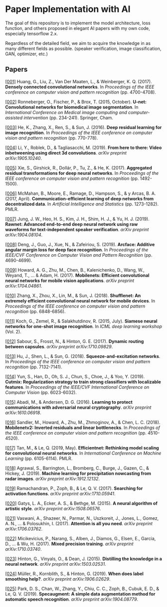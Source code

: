 # **Paper Implementation with AI**

The goal of this repository is to implement the model architecture, loss function, and others proposed in elegant AI papers with my own code, especially tensorflow 2.x.

Regardless of the detailed field, we aim to acquire the knowledge in as many different fields as possible. (speaker verification, image classification, GAN, optimizer, etc.)

## **Papers**

[[001]](https://openaccess.thecvf.com/content_cvpr_2017/html/Huang_Densely_Connected_Convolutional_CVPR_2017_paper.html) Huang, G., Liu, Z., Van Der Maaten, L., & Weinberger, K. Q. (2017). **Densely connected convolutional networks**. In *Proceedings of the IEEE conference on computer vision and pattern recognition* (pp. 4700-4708).

[[002]](https://link.springer.com/chapter/10.1007/978-3-319-24574-4_28) Ronneberger, O., Fischer, P., & Brox, T. (2015, October). **U-net: Convolutional networks for biomedical image segmentation**. In *International Conference on Medical image computing and computer-assisted intervention* (pp. 234-241). Springer, Cham.

[[003]](https://openaccess.thecvf.com/content_cvpr_2016/html/He_Deep_Residual_Learning_CVPR_2016_paper.html) He, K., Zhang, X., Ren, S., & Sun, J. (2016). **Deep residual learning for image recognition**. In *Proceedings of the IEEE conference on computer vision and pattern recognition* (pp. 770-778).

[[004]](https://arxiv.org/abs/1905.10240) Li, Y., Roblek, D., & Tagliasacchi, M. (2019). **From here to there: Video inbetweening using direct 3d convolutions**. *arXiv preprint arXiv:1905.10240*.

[[005]](https://openaccess.thecvf.com/content_cvpr_2017/html/Xie_Aggregated_Residual_Transformations_CVPR_2017_paper.html) Xie, S., Girshick, R., Dollár, P., Tu, Z., & He, K. (2017). **Aggregated residual transformations for deep neural networks**. In *Proceedings of the IEEE conference on computer vision and pattern recognition* (pp. 1492-1500).

[[006]](http://proceedings.mlr.press/v54/mcmahan17a.html) McMahan, B., Moore, E., Ramage, D., Hampson, S., & y Arcas, B. A. (2017, April). **Communication-efficient learning of deep networks from decentralized data**. In *Artificial Intelligence and Statistics* (pp. 1273-1282). PMLR.

[[007]](https://arxiv.org/abs/1904.08104) Jung, J. W., Heo, H. S., Kim, J. H., Shim, H. J., & Yu, H. J. (2019). **Rawnet: Advanced end-to-end deep neural network using raw waveforms for text-independent speaker verification**. *arXiv preprint arXiv:1904.08104*.

[[008]](https://openaccess.thecvf.com/content_CVPR_2019/html/Deng_ArcFace_Additive_Angular_Margin_Loss_for_Deep_Face_Recognition_CVPR_2019_paper.html) Deng, J., Guo, J., Xue, N., & Zafeiriou, S. (2019). **Arcface: Additive angular margin loss for deep face recognition**. In *Proceedings of the IEEE/CVF Conference on Computer Vision and Pattern Recognition* (pp. 4690-4699).

[[009]](https://arxiv.org/abs/1704.04861) Howard, A. G., Zhu, M., Chen, B., Kalenichenko, D., Wang, W., Weyand, T., ... & Adam, H. (2017). **Mobilenets: Efficient convolutional neural networks for mobile vision applications**. *arXiv preprint arXiv:1704.04861*.

[[010]](https://openaccess.thecvf.com/content_cvpr_2018/html/Zhang_ShuffleNet_An_Extremely_CVPR_2018_paper.html) Zhang, X., Zhou, X., Lin, M., & Sun, J. (2018). **Shufflenet: An extremely efficient convolutional neural network for mobile devices**. In *Proceedings of the IEEE conference on computer vision and pattern recognition* (pp. 6848-6856).

[[011]](http://www.cs.toronto.edu/~gkoch/files/msc-thesis.pdf) Koch, G., Zemel, R., & Salakhutdinov, R. (2015, July). **Siamese neural networks for one-shot image recognition**. In *ICML deep learning workshop* (Vol. 2).

[[012]](https://arxiv.org/abs/1710.09829) Sabour, S., Frosst, N., & Hinton, G. E. (2017). **Dynamic routing between capsules**. *arXiv preprint arXiv:1710.09829*.

[[013]](https://openaccess.thecvf.com/content_cvpr_2018/html/Hu_Squeeze-and-Excitation_Networks_CVPR_2018_paper.html) Hu, J., Shen, L., & Sun, G. (2018). **Squeeze-and-excitation networks**. In *Proceedings of the IEEE conference on computer vision and pattern recognition* (pp. 7132-7141).

[[014]](https://openaccess.thecvf.com/content_ICCV_2019/html/Yun_CutMix_Regularization_Strategy_to_Train_Strong_Classifiers_With_Localizable_Features_ICCV_2019_paper.html) Yun, S., Han, D., Oh, S. J., Chun, S., Choe, J., & Yoo, Y. (2019). **Cutmix: Regularization strategy to train strong classifiers with localizable features**. In *Proceedings of the IEEE/CVF International Conference on Computer Vision* (pp. 6023-6032).

[[015]](https://arxiv.org/abs/1610.06918) Abadi, M., & Andersen, D. G. (2016). **Learning to protect communications with adversarial neural cryptography**. *arXiv preprint arXiv:1610.06918*.

[[016]](https://openaccess.thecvf.com/content_cvpr_2018/html/Sandler_MobileNetV2_Inverted_Residuals_CVPR_2018_paper.html) Sandler, M., Howard, A., Zhu, M., Zhmoginov, A., & Chen, L. C. (2018). **Mobilenetv2: Inverted residuals and linear bottlenecks**. In *Proceedings of the IEEE conference on computer vision and pattern recognition* (pp. 4510-4520).

[[017]](http://proceedings.mlr.press/v97/tan19a.html) Tan, M., & Le, Q. (2019, May). **Efficientnet: Rethinking model scaling for convolutional neural networks**. In *International Conference on Machine Learning* (pp. 6105-6114). PMLR.

[[018]](https://arxiv.org/abs/1912.12132) Agrawal, S., Barrington, L., Bromberg, C., Burge, J., Gazen, C., & Hickey, J. (2019). **Machine learning for precipitation nowcasting from radar images**. *arXiv preprint arXiv:1912.12132*.

[[019]](https://arxiv.org/abs/1710.05941) Ramachandran, P., Zoph, B., & Le, Q. V. (2017). **Searching for activation functions**. *arXiv preprint arXiv:1710.05941*.

[[020]](https://arxiv.org/abs/1508.06576) Gatys, L. A., Ecker, A. S., & Bethge, M. (2015). **A neural algorithm of artistic style**. *arXiv preprint arXiv:1508.06576*.

[[021]](https://arxiv.org/abs/1706.03762) Vaswani, A., Shazeer, N., Parmar, N., Uszkoreit, J., Jones, L., Gomez, A. N., ... & Polosukhin, I. (2017). **Attention is all you need**. *arXiv preprint arXiv:1706.03762*.

[[022]](https://arxiv.org/abs/1710.03740) Micikevicius, P., Narang, S., Alben, J., Diamos, G., Elsen, E., Garcia, D., ... & Wu, H. (2017). **Mixed precision training**. *arXiv preprint arXiv:1710.03740*.

[[023]](https://arxiv.org/abs/1503.02531) Hinton, G., Vinyals, O., & Dean, J. (2015). **Distilling the knowledge in a neural network**. *arXiv preprint arXiv:1503.02531*.

[[024]](https://arxiv.org/abs/1906.02629) Müller, R., Kornblith, S., & Hinton, G. (2019). **When does label smoothing help?**. *arXiv preprint arXiv:1906.02629*.

[[025]](https://arxiv.org/abs/1904.08779) Park, D. S., Chan, W., Zhang, Y., Chiu, C. C., Zoph, B., Cubuk, E. D., & Le, Q. V. (2019). **Specaugment: A simple data augmentation method for automatic speech recognition**. *arXiv preprint arXiv:1904.08779*.
